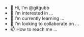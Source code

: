 - 👋 Hi, I’m @gitgubb
- 👀 I’m interested in ...
- 🌱 I’m currently learning ...
- 💞️ I’m looking to collaborate on ...
- 📫 How to reach me ...

<!---
gitgubb/gitgubb is a ✨ special ✨ repository because its `README.md` (this file) appears on your GitHub profile.
You can click the Preview link to take a look at your changes.
--->
